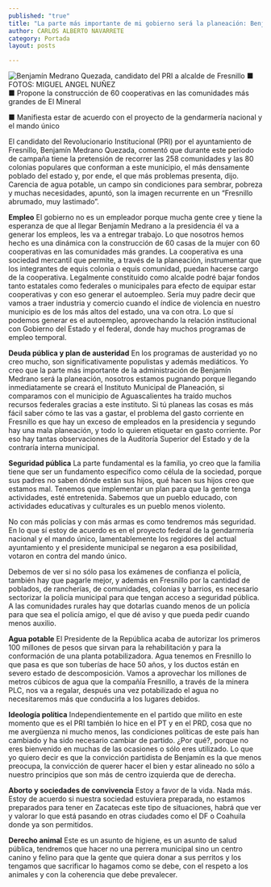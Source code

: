 ```yaml
---
published: "true"
title: "La parte más importante de mi gobierno será la planeación: Benjamín Medrano"
author: CARLOS ALBERTO NAVARRETE
category: Portada
layout: posts

---
```


![Benjamín Medrano Quezada, candidato del PRI a alcalde de Fresnillo ■ FOTOS: MIGUEL ANGEL NUÑEZ](http://i.imgur.com/d7moXecm.jpg)
■ Propone la construcción de 60 cooperativas en las comunidades más grandes de El Mineral

■ Manifiesta estar de acuerdo con el proyecto de la gendarmería nacional y el mando único

El candidato del Revolucionario Institucional (PRI) por el ayuntamiento de Fresnillo, Benjamín Medrano Quezada, comentó que durante este periodo de campaña tiene la pretensión de recorrer las 258 comunidades y las 80 colonias populares que conforman a este municipio, el más densamente poblado del estado y, por ende, el que más problemas presenta, dijo.
Carencia de agua potable, un campo sin condiciones para sembrar, pobreza y muchas necesidades, apuntó, son la imagen recurrente en un “Fresnillo abrumado, muy lastimado”.

**Empleo**
El gobierno no es un empleador porque mucha gente cree y tiene la esperanza de que al llegar Benjamín Medrano a la presidencia él va a generar los empleos, les va a entregar trabajo. Lo que nosotros hemos hecho es una dinámica con la construcción de 60 casas de la mujer con 60 cooperativas en las comunidades más grandes.
La cooperativa es una sociedad mercantil que permite, a través de la planeación, instrumentar que los integrantes de equis colonia o equis comunidad, puedan hacerse cargo de la cooperativa. Legalmente constituido como alcalde podré bajar fondos tanto estatales como federales o municipales para efecto de equipar estar cooperativas y con eso generar el autoempleo.
Sería muy padre decir que vamos a traer industria y comercio cuando el índice de violencia en nuestro municipio es de los más altos del estado, una va con otra. Lo que sí podemos generar es el autoempleo, aprovechando la relación institucional con Gobierno del Estado y el federal, donde hay muchos programas de empleo temporal.

**Deuda pública y plan de austeridad**
En los programas de austeridad yo no creo mucho, son significativamente populistas y además mediáticos. Yo creo que la parte más importante de la administración de Benjamín Medrano será la planeación, nosotros estamos pugnando porque llegando inmediatamente se creará el Instituto Municipal de Planeación, si comparamos con el municipio de Aguascalientes ha traído muchos recursos federales gracias a este instituto.
Si tú planeas las cosas es más fácil saber cómo te las vas a gastar, el problema del gasto corriente en Fresnillo es que hay un exceso de empleados en la presidencia y segundo hay una mala planeación, y todo lo quieren etiquetar en gasto corriente. Por eso hay tantas observaciones de la Auditoría Superior del Estado y de la contraría interna municipal.

**Seguridad pública**
La parte fundamental es la familia, yo creo que la familia tiene que ser un fundamento específico como célula de la sociedad, porque sus padres no saben dónde están sus hijos, qué hacen sus hijos creo que estamos mal.
Tenemos que implementar un plan para que la gente tenga actividades, esté entretenida. Sabemos que un pueblo educado, con actividades educativas y culturales es un pueblo menos violento.

No con más policías y con más armas es como tendremos más seguridad. En lo que sí estoy de acuerdo es en el proyecto federal de la gendarmería nacional y el mando único, lamentablemente los regidores del actual ayuntamiento y el presidente municipal se negaron a esa posibilidad, votaron en contra del mando único.


Debemos de ver si no sólo pasa los exámenes de confianza el policía, también hay que pagarle mejor, y además en Fresnillo por la cantidad de poblados, de rancherías, de comunidades, colonias y barrios, es necesario sectorizar la policía municipal para que tengan acceso a seguridad pública. A las comunidades rurales hay que dotarlas cuando menos de un policía para que sea el policía amigo, el que dé aviso y que pueda pedir cuando menos auxilio.

**Agua potable**
El Presidente de la República acaba de autorizar los primeros 100 millones de pesos que sirvan para la rehabilitación y para la conformación de una planta potabilizadora. Agua tenemos en Fresnillo lo que pasa es que son tuberías de hace 50 años, y los ductos están en severo estado de descomposición.
Vamos a aprovechar los millones de metros cúbicos de agua que la compañía Fresnillo, a través de la minera PLC, nos va a regalar, después una vez potabilizado el agua no necesitaremos más que conducirla a los lugares debidos.

**Ideología política**
Independientemente en el partido que milito en este momento que es el PRI también lo hice en el PT y en el PRD, cosa que no me avergüenza ni mucho menos, las condiciones políticas de este país han cambiado y ha sido necesario cambiar de partido. ¿Por qué?, porque no eres bienvenido en muchas de las ocasiones o sólo eres utilizado.
Lo que yo quiero decir es que la convicción partidista de Benjamín es la que menos preocupa, la convicción de querer hacer el bien y estar alineado no sólo a nuestro principios que son más de centro izquierda que de derecha.

**Aborto y sociedades de convivencia**
Estoy a favor de la vida. Nada más. Estoy de acuerdo si nuestra sociedad estuviera preparada, no estamos preparados para tener en Zacatecas este tipo de situaciones, habrá que ver y valorar lo que está pasando en otras ciudades como el DF o Coahuila donde ya son permitidos.

**Derecho animal**
Este es un asunto de higiene, es un asunto de salud pública, tendremos que hacer no una perrera municipal sino un centro canino y felino para que la gente que quiera donar a sus perritos y los tengamos que sacrificar lo hagamos como se debe, con el respeto a los animales y con la coherencia que debe prevalecer. 
